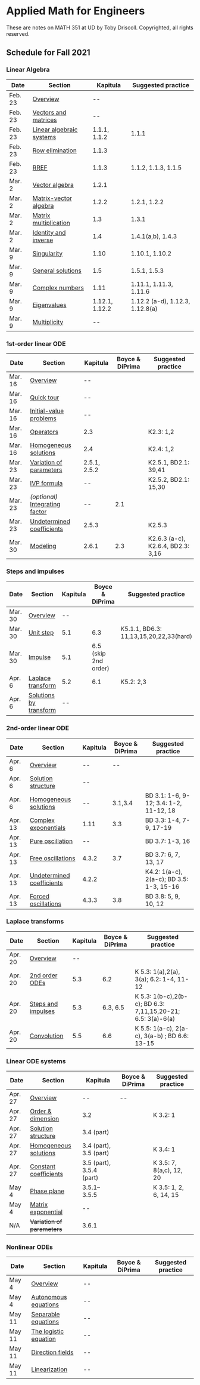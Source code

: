 # Applied Math for Engineers

These are notes on MATH 351 at UD by Toby Driscoll. Copyrighted, all rights reserved.

## Schedule for Fall 2021

### Linear Algebra

| Date    | Section                                           | Kapitula       | Suggested practice              |
| ------- | ------------------------------------------------- | -------------- | ------------------------------- |
| Feb. 23 | [Overview](linalg/overview)                       | --             |                                 |
| Feb. 23 | [Vectors and matrices](linalg/vectors_matrices)   | --             |                                 |
| Feb. 23 | [Linear algebraic systems](linalg/linear_systems) | 1.1.1, 1.1.2   | 1.1.1                           |
| Feb. 23 | [Row elimination](linalg/row_elimination)         | 1.1.3          |                                 |
| Feb. 23 | [RREF](linalg/RREF)                               | 1.1.3          | 1.1.2, 1.1.3, 1.1.5             |
| Mar. 2  | [Vector algebra](linalg/vector_algebra)           | 1.2.1          |                                 |
| Mar. 2  | [Matrix-vector algebra](linalg/matrix_vector)     | 1.2.2          | 1.2.1, 1.2.2                    |
| Mar. 2  | [Matrix multiplication](linalg/matrix_matrix)     | 1.3            | 1.3.1                           |
| Mar. 2  | [Identity and inverse](linalg/identity_inverse)   | 1.4            | 1.4.1(a,b), 1.4.3               |
| Mar. 9  | [Singularity](linalg/singular)                    | 1.10           | 1.10.1, 1.10.2                  |
| Mar. 9  | [General solutions](linalg/general_solutions)     | 1.5            | 1.5.1, 1.5.3                    |
| Mar. 9  | [Complex numbers](linalg/complex_numbers)         | 1.11           | 1.11.1, 1.11.3, 1.11.6          |
| Mar. 9  | [Eigenvalues](linalg/eigenvalues)                 | 1.12.1, 1.12.2 | 1.12.2 (a-d), 1.12.3, 1.12.8(a) |
| Mar. 9  | [Multiplicity](linalg/multiplicity)               | --             |                                 |

### 1st-order linear ODE

| Date    | Section                                                            | Kapitula     | Boyce & DiPrima | Suggested practice                |
| ------- | ------------------------------------------------------------------ | ------------ | --------------- | --------------------------------- |
| Mar. 16 | [Overview](first_linear/overview)                                  | --           |                 |                                   |
| Mar. 16 | [Quick tour](first_linear/preview)                                 | --           |                 |                                   |
| Mar. 16 | [Initial-value problems](first_linear/ivp)                         | --           |                 |                                   |
| Mar. 16 | [Operators](first_linear/operators)                                | 2.3          |                 | K2.3: 1,2                         |
| Mar. 16 | [Homogeneous solutions](first_linear/homogeneous)                  | 2.4          |                 | K2.4: 1,2                         |
| Mar. 23 | [Variation of parameters](first_linear/variation_parameters)       | 2.5.1, 2.5.2 |                 | K2.5.1, BD2.1: 39,41              |
| Mar. 23 | [IVP formula](first_linear/ivp_formula)                            | --           |                 | K2.5.2, BD2.1: 15,30              |
| Mar. 23 | *(optional)* [Integrating factor](first_linear/integrating_factor) | --           | 2.1             |                                   |
| Mar. 23 | [Undetermined coefficients](first_linear/undetermined_coeffs)      | 2.5.3        |                 | K2.5.3                            |
| Mar. 30 | [Modeling](first_linear/modeling)                                  | 2.6.1        | 2.3             | K2.6.3 (a-c), K2.6.4, BD2.3: 3,16 |

### Steps and impulses

| Date    | Section                                             | Kapitula | Boyce & DiPrima      | Suggested practice                     |
| ------- | --------------------------------------------------- | -------- | -------------------- | -------------------------------------- |
| Mar. 30 | [Overview](steps/overview)                          | --       |                      |                                        |
| Mar. 30 | [Unit step](steps/unit_step)                        | 5.1      | 6.3                  | K5.1.1, BD6.3: 11,13,15,20,22,33(hard) |
| Mar. 30 | [Impulse](steps/impulse)                            | 5.1      | 6.5 (skip 2nd order) |                                        |
| Apr. 6  | [Laplace transform](steps/laplace)                  | 5.2      | 6.1                  | K5.2: 2,3                              |
| Apr. 6  | [Solutions by transform](steps/transform_solutions) | --       |                      |                                        |

### 2nd-order linear ODE

| Date    | Section                                                        | Kapitula | Boyce & DiPrima | Suggested practice                       |
| ------- | -------------------------------------------------------------- | -------- | --------------- | ---------------------------------------- |
| Apr. 6  | [Overview](second_linear/overview)                             | --       | --              |                                          |
| Apr. 6  | [Solution structure](second_linear/solution_structure)         | --       |                 |                                          |
| Apr. 6  | [Homogeneous solutions](second_linear/homogeneous)             | --       | 3.1,3.4         | BD 3.1: 1-6, 9-12; 3.4: 1-2, 11-12, 18   |
| Apr. 13 | [Complex exponentials](second_linear/complex_exp)              | 1.11     | 3.3             | BD 3.3: 1-4, 7-9, 17-19                  |
| Apr. 13 | [Pure oscillation](second_linear/undamped)           | --       |                 | BD 3.7: 1-3, 16                          |
| Apr. 13 | [Free oscillations](second_linear/free_oscillations)           | 4.3.2    | 3.7             | BD 3.7: 6, 7, 13, 17                     |
| Apr. 13 | [Undetermined coefficients](second_linear/undetermined_coeffs) | 4.2.2    |                 | K4.2: 1(a-c), 2(a-c); BD 3.5: 1-3, 15-16 |
| Apr. 13 | [Forced oscillations](second_linear/forced_oscillations)       | 4.3.3    | 3.8             | BD 3.8: 5, 9, 10, 12                     |

### Laplace transforms

| Date    | Section                                      | Kapitula | Boyce & DiPrima | Suggested practice                                          |
| ------- | -------------------------------------------- | -------- | --------------- | ----------------------------------------------------------- |
| Apr. 20 | [Overview](laplace/overview)                 | --       |                 |                                                             |
| Apr. 20 | [2nd order ODEs](laplace/basic_solutions)    | 5.3      | 6.2             | K 5.3: 1(a),2(a), 3(a); 6.2: 1-4, 11-12                     |
| Apr. 20 | [Steps and impulses](laplace/steps_impulses) | 5.3      | 6.3, 6.5        | K 5.3: 1(b-c),2(b-c); BD 6.3: 7,11,15,20-21; 6.5: 3(a)-6(a) |
| Apr. 20 | [Convolution](laplace/convolution)           | 5.5      | 6.6             | K 5.5: 1(a-c), 2(a-c), 3(a-b) ; BD 6.6: 13-15               |

### Linear ODE systems

| Date    | Section                                       | Kapitula | Boyce & DiPrima | Suggested practice |
| ------- | --------------------------------------------- | -------- | --------------- | ------------------ |
| Apr. 27 | [Overview](first_system/overview)             | --       |  --             |                    |
| Apr. 27 | [Order & dimension](first_system/order_dimension)      | 3.2       |                 |  K 3.2: 1                  |
| Apr. 27 | [Solution structure](first_system/structure)            | 3.4 (part)       |                 |                    |
| Apr. 27 | [Homogeneous solutions](first_system/homogeneous)          | 3.4 (part), 3.5 (part)       |                |     K 3.4: 1                |
| Apr. 27  | [Constant coefficients](first_system/const_coeff)          | 3.5 (part), 3.5.4 (part)      |                |   K 3.5: 7, 8(a,c), 12, 20                  |
| May 4   | [Phase plane](first_system/phase_plane)          | 3.5.1–3.5.5       |                 |   K 3.5: 1, 2, 6, 14, 15                 |
| May 4     | [Matrix exponential](first_system/matrix_exp)         | --       |                 |                    |
| N/A     | ~~Variation of parameters~~ | 3.6.1       |                 |                    |

<!-- | N/A     | [~~Matrix exponential~~](first_system/matrix_exp)           | --       |                 |                    | -->
<!-- | N/A     | [~~Variation of parameters~~](first_system/variation_parameters) | --       |                 |                    | -->
### Nonlinear ODEs

| Date   | Section                                       | Kapitula | Boyce & DiPrima | Suggested practice |
| ------ | --------------------------------------------- | -------- | --------------- | ------------------ |
| May 4  | [Overview](nonlinear/overview)                | --       |                 |                    |
| May 4  | [Autonomous equations](nonlinear/autonomous)  | --       |                 |                    |
| May 11 | [Separable equations](nonlinear/separable)    | --       |                 |                    |
| May 11 | [The logistic equation](nonlinear/logistic)   | --       |                 |                    |
| May 11 | [Direction fields](nonlinear/direction) | --       |                 |                    |
| May 11 | [Linearization](nonlinear/linearization)      | --       |                 |                    |
